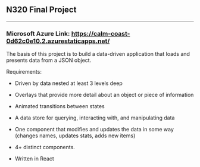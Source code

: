 ## N320 Final Project
____________________________________

### Microsoft Azure Link: https://calm-coast-0d62c0e10.2.azurestaticapps.net/

The basis of this project is to build a data-driven application that loads and presents data from a JSON object.

Requirements:

- Driven by data nested at least 3 levels deep

- Overlays that provide more detail about an object or piece of information

- Animated transitions between states

- A data store for querying, interacting with, and manipulating data

- One component that modifies and updates the data in some way (changes names, updates stats, adds new items)

- 4+ distinct components.

- Written in React
